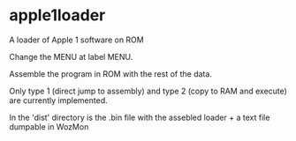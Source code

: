 # apple1loader
A loader of Apple 1 software on ROM

Change the MENU at label MENU.

Assemble the program in ROM with the rest of the data.

Only type 1 (direct jump to assembly) and type 2 (copy to RAM and execute) are currently implemented.

In the 'dist' directory is the .bin file with the assebled loader + a text file dumpable in WozMon
